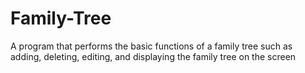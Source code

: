 # Family-Tree
A program that performs the basic functions of a family tree such as adding, deleting, editing, and displaying the family tree on the screen
